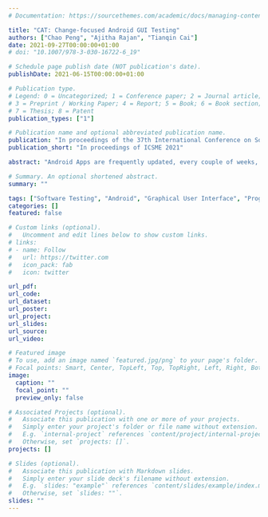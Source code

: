 ```yaml
---
# Documentation: https://sourcethemes.com/academic/docs/managing-content/

title: "CAT: Change-focused Android GUI Testing"
authors: ["Chao Peng", "Ajitha Rajan", "Tianqin Cai"]
date: 2021-09-27T00:00:00+01:00
# doi: "10.1007/978-3-030-16722-6_19"

# Schedule page publish date (NOT publication's date).
publishDate: 2021-06-15T00:00:00+01:00

# Publication type.
# Legend: 0 = Uncategorized; 1 = Conference paper; 2 = Journal article;
# 3 = Preprint / Working Paper; 4 = Report; 5 = Book; 6 = Book section;
# 7 = Thesis; 8 = Patent
publication_types: ["1"]

# Publication name and optional abbreviated publication name.
publication: "In proceedings of the 37th International Conference on Software Maintenance and Evolution (ICSME 2021)"
publication_short: "In proceedings of ICSME 2021"

abstract: "Android Apps are frequently updated, every couple of weeks, to keep up with changing user, hardware and business demands. Correctness of App updates is checked through extensive testing. Recent research has proposed tools for automated GUI event generation in Android Apps. These techniques, however, are not efficient at checking App updates as the generated GUI events do not prioritise updates, and instead explore other App behaviours. We address this need in this paper with CAT (Change-focused Android GUI Testing). For App updates, at the source code or GUI level, CAT performs change impact analysis to identify GUI elements affected by the update. CAT then generates GUI event sequences to interact with the affected GUI elements. Our empirical evaluations using 21 publicly available open source and 2 commercial Android Apps demonstrate that CAT is able to automatically identify GUI elements affected by App updates, generate and execute GUI event sequences focusing on change-affected GUI elements. Comparison with two popular GUI event generation tools, DroidBot and DroidMate, revealed that CAT was more effective at interacting with the change-affected GUI elements. Finally, CAT was able to detect previously unknown change-related bugs in two open source Apps. Developers of the commercial Apps found CAT was more effective than their in-house GUI testing tool in interacting with changed elements and faster at detecting seeded bugs."

# Summary. An optional shortened abstract.
summary: ""

tags: ["Software Testing", "Android", "Graphical User Interface", "Program Analysis"]
categories: []
featured: false

# Custom links (optional).
#   Uncomment and edit lines below to show custom links.
# links:
# - name: Follow
#   url: https://twitter.com
#   icon_pack: fab
#   icon: twitter

url_pdf:
url_code:
url_dataset:
url_poster:
url_project:
url_slides:
url_source:
url_video:

# Featured image
# To use, add an image named `featured.jpg/png` to your page's folder. 
# Focal points: Smart, Center, TopLeft, Top, TopRight, Left, Right, BottomLeft, Bottom, BottomRight.
image:
  caption: ""
  focal_point: ""
  preview_only: false

# Associated Projects (optional).
#   Associate this publication with one or more of your projects.
#   Simply enter your project's folder or file name without extension.
#   E.g. `internal-project` references `content/project/internal-project/index.md`.
#   Otherwise, set `projects: []`.
projects: []

# Slides (optional).
#   Associate this publication with Markdown slides.
#   Simply enter your slide deck's filename without extension.
#   E.g. `slides: "example"` references `content/slides/example/index.md`.
#   Otherwise, set `slides: ""`.
slides: ""
---
```


